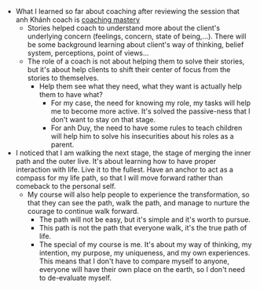 - What I learned so far about coaching after reviewing the session that anh Khánh coach is [coaching mastery](<coaching mastery.md>)
    - Stories helped coach to understand more about the client's underlying concern (feelings, concern, state of being,...). There will be some background learning about client's way of thinking, belief system, perceptions, point of views...
    - The role of a coach is not about helping them to solve their stories, but it's about help clients to shift their center of focus from the stories to themselves. 
        - Help them see what they need, what they want is actually help them to have what? 
            - For my case, the need for knowing my role, my tasks will help me to become more active. It's solved the passive-ness that I don't want to stay on that stage. 
            - For anh Duy, the need to have some rules to teach children will help him to solve his insecurities about his roles as a parent.
- I noticed that I am walking the next stage, the stage of merging the inner path and the outer live. It's about learning how to have proper interaction with life. Live it to the fullest. Have an anchor to act as a compass for my life path, so that I will move forward rather than comeback to the personal self. 
    - My course will also help people to experience the transformation, so that they can see the path, walk the path, and manage to nurture the courage to continue walk forward. 
        - The path will not be easy, but it's simple and it's worth to pursue.
        - This path is not the path that everyone walk, it's the true path of life.
        - The special of my course is me. It's about my way of thinking, my intention, my purpose, my uniqueness, and my own experiences. This means that I don't have to compare myself to anyone, everyone will have their own place on the earth, so I don't need to de-evaluate myself. 
